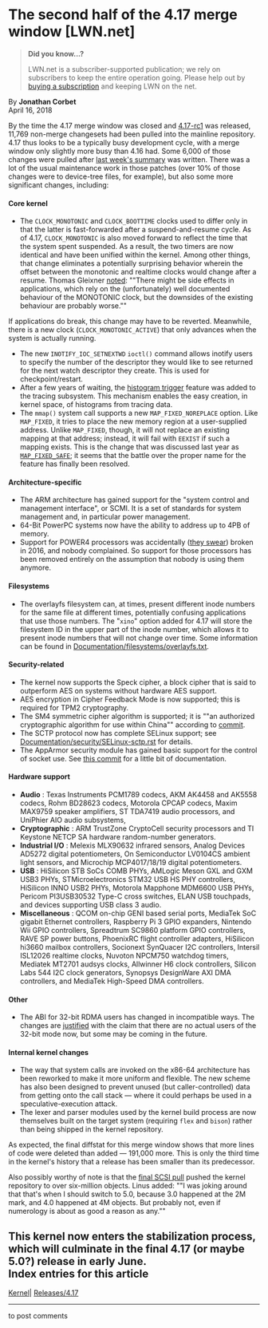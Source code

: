 # The second half of the 4.17 merge window [LWN.net]

> **Did you know...?**
> 
> LWN.net is a subscriber-supported publication; we rely on subscribers to keep the entire operation going. Please help out by [buying a subscription](/Promo/nst-nag4/subscribe) and keeping LWN on the net. 

By **Jonathan Corbet**  
April 16, 2018 

By the time the 4.17 merge window was closed and [4.17-rc1](/Articles/751885/) was released, 11,769 non-merge changesets had been pulled into the mainline repository. 4.17 thus looks to be a typically busy development cycle, with a merge window only slightly more busy than 4.16 had. Some 6,000 of those changes were pulled after [last week's summary](/Articles/750928/) was written. There was a lot of the usual maintenance work in those patches (over 10% of those changes were to device-tree files, for example), but also some more significant changes, including: 

#### Core kernel

  * The `CLOCK_MONOTONIC` and `CLOCK_BOOTTIME` clocks used to differ only in that the latter is fast-forwarded after a suspend-and-resume cycle. As of 4.17, `CLOCK_MONOTONIC` is also moved forward to reflect the time that the system spent suspended. As a result, the two timers are now identical and have been unified within the kernel. Among other things, that change eliminates a potentially surprising behavior wherein the offset between the monotonic and realtime clocks would change after a resume. Thomas Gleixner [noted](https://git.kernel.org/linus/d6ed449afdb38f89a7b38ec50e367559e1b8f71f): ""There might be side effects in applications, which rely on the (unfortunately) well documented behaviour of the MONOTONIC clock, but the downsides of the existing behaviour are probably worse."" 

If applications do break, this change may have to be reverted. Meanwhile, there is a new clock (`CLOCK_MONOTONIC_ACTIVE`) that only advances when the system is actually running. 
  * The new `INOTIFY_IOC_SETNEXTWD` `ioctl()` command allows inotify users to specify the number of the descriptor they would like to see returned for the next watch descriptor they create. This is used for checkpoint/restart. 
  * After a few years of waiting, the [histogram trigger](/Articles/635522/) feature was added to the tracing subsystem. This mechanism enables the easy creation, in kernel space, of histograms from tracing data. 
  * The `mmap()` system call supports a new `MAP_FIXED_NOREPLACE` option. Like `MAP_FIXED`, it tries to place the new memory region at a user-supplied address. Unlike `MAP_FIXED`, though, it will not replace an existing mapping at that address; instead, it will fail with `EEXIST` if such a mapping exists. This is the change that was discussed last year as [`MAP_FIXED_SAFE`](/Articles/741369/); it seems that the battle over the proper name for the feature has finally been resolved. 




#### Architecture-specific

  * The ARM architecture has gained support for the "system control and management interface", or SCMI. It is a set of standards for system management and, in particular power management. 
  * 64-Bit PowerPC systems now have the ability to address up to 4PB of memory. 
  * Support for POWER4 processors was accidentally ([they swear](https://git.kernel.org/linus/49a695ba723224875df50e327bd7b0b65dd9a56b)) broken in 2016, and nobody complained. So support for those processors has been removed entirely on the assumption that nobody is using them anymore. 



#### Filesystems

  * The overlayfs filesystem can, at times, present different inode numbers for the same file at different times, potentially confusing applications that use those numbers. The "`xino`" option added for 4.17 will store the filesystem ID in the upper part of the inode number, which allows it to present inode numbers that will not change over time. Some information can be found in [Documentation/filesystems/overlayfs.txt](/Articles/751908/). 



#### Security-related

  * The kernel now supports the Speck cipher, a block cipher that is said to outperform AES on systems without hardware AES support. 
  * AES encryption in Cipher Feedback Mode is now supported; this is required for TPM2 cryptography. 
  * The SM4 symmetric cipher algorithm is supported; it is ""an authorized cryptographic algorithm for use within China"" according to [commit](https://git.kernel.org/linus/747c8ce4e710cf2d72d115f84b2d0d6f4aa504b4). 
  * The SCTP protocol now has complete SELinux support; see [Documentation/security/SELinux-sctp.rst](/Articles/751656/) for details. 
  * The AppArmor security module has gained basic support for the control of socket use. See [this commit](https://git.kernel.org/linus/56974a6fcfef69ee0825bd66ed13e92070ac5224) for a little bit of documentation. 



#### Hardware support

  * **Audio** : Texas Instruments PCM1789 codecs, AKM AK4458 and AK5558 codecs, Rohm BD28623 codecs, Motorola CPCAP codecs, Maxim MAX9759 speaker amplifiers, ST TDA7419 audio processors, and UniPhier AIO audio subsystems, 
  * **Cryptographic** : ARM TrustZone CryptoCell security processors and TI Keystone NETCP SA hardware random-number generators. 
  * **Industrial I/O** : Melexis MLX90632 infrared sensors, Analog Devices AD5272 digital potentiometers, On Semiconductor LV0104CS ambient light sensors, and Microchip MCP4017/18/19 digital potentiometers. 
  * **USB** : HiSilicon STB SoCs COMB PHYs, AMLogic Meson GXL and GXM USB3 PHYs, STMicroelectronics STM32 USB HS PHY controllers, HiSilicon INNO USB2 PHYs, Motorola Mapphone MDM6600 USB PHYs, Pericom PI3USB30532 Type-C cross switches, ELAN USB touchpads, and devices supporting USB class 3 audio. 
  * **Miscellaneous** : QCOM on-chip GENI based serial ports, MediaTek SoC gigabit Ethernet controllers, Raspberry Pi 3 GPIO expanders, Nintendo Wii GPIO controllers, Spreadtrum SC9860 platform GPIO controllers, RAVE SP power buttons, PhoenixRC flight controller adapters, HiSilicon hi3660 mailbox controllers, Socionext SynQuacer I2C controllers, Intersil ISL12026 realtime clocks, Nuvoton NPCM750 watchdog timers, Mediatek MT2701 audsys clocks, Allwinner H6 clock controllers, Silicon Labs 544 I2C clock generators, Synopsys DesignWare AXI DMA controllers, and MediaTek High-Speed DMA controllers. 



#### Other

  * The ABI for 32-bit RDMA users has changed in incompatible ways. The changes are [justified](https://git.kernel.org/linus/19fd08b85bc7e0502b55cd726f466df82ee7e777) with the claim that there are no actual users of the 32-bit mode now, but some may be coming in the future. 



#### Internal kernel changes

  * The way that system calls are invoked on the x86-64 architecture has been reworked to make it more uniform and flexible. The new scheme has also been designed to prevent unused (but caller-controlled) data from getting onto the call stack — where it could perhaps be used in a speculative-execution attack. 
  * The lexer and parser modules used by the kernel build process are now themselves built on the target system (requiring `flex` and `bison`) rather than being shipped in the kernel repository. 



As expected, the final diffstat for this merge window shows that more lines of code were deleted than added — 191,000 more. This is only the third time in the kernel's history that a release has been smaller than its predecessor. 

Also possibly worthy of note is that the [final SCSI pull](https://git.kernel.org/linus/f0d98d85831bf1a3b1f56f8c14af60797aaca536) pushed the kernel repository to over six-million objects. Linus added: ""I was joking around that that's when I should switch to 5.0, because 3.0 happened at the 2M mark, and 4.0 happened at 4M objects. But probably not, even if numerology is about as good a reason as any."" 

This kernel now enters the stabilization process, which will culminate in the final 4.17 (or maybe 5.0?) release in early June.  
Index entries for this article  
---  
[Kernel](/Kernel/Index)| [Releases/4.17](/Kernel/Index#Releases-4.17)  
  


* * *

to post comments 

